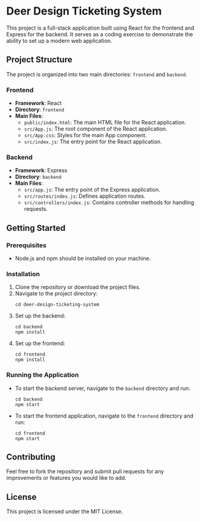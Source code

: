 # Deer Design Ticketing System

This project is a full-stack application built using React for the frontend and Express for the backend. It serves as a coding exercise to demonstrate the ability to set up a modern web application.

## Project Structure

The project is organized into two main directories: `frontend` and `backend`.

### Frontend

- **Framework**: React
- **Directory**: `frontend`
- **Main Files**:
  - `public/index.html`: The main HTML file for the React application.
  - `src/App.js`: The root component of the React application.
  - `src/App.css`: Styles for the main App component.
  - `src/index.js`: The entry point for the React application.

### Backend

- **Framework**: Express
- **Directory**: `backend`
- **Main Files**:
  - `src/app.js`: The entry point of the Express application.
  - `src/routes/index.js`: Defines application routes.
  - `src/controllers/index.js`: Contains controller methods for handling requests.

## Getting Started

### Prerequisites

- Node.js and npm should be installed on your machine.

### Installation

1. Clone the repository or download the project files.
2. Navigate to the project directory:
   ```
   cd deer-design-ticketing-system
   ```
3. Set up the backend:
   ```
   cd backend
   npm install
   ```
4. Set up the frontend:
   ```
   cd frontend
   npm install
   ```

### Running the Application

- To start the backend server, navigate to the `backend` directory and run:

  ```
  cd backend
  npm start
  ```

- To start the frontend application, navigate to the `frontend` directory and run:

  ```
  cd frontend
  npm start
  ```

## Contributing

Feel free to fork the repository and submit pull requests for any improvements or features you would like to add.

## License

This project is licensed under the MIT License.
